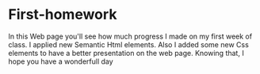# First-homework
 In this Web page you'll see how much progress I made on my first week of class.
 I applied new Semantic Html elements. Also I added some new Css elements to have a better presentation on the web page.
 Knowing that, I hope you have a wonderfull day
